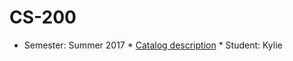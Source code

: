 # CS-200
   * Semester: Summer 2017
    * [Catalog description](http://catalog.jccc.edu/coursedescriptions/cs/#CS_200)
    * Student: Kylie
